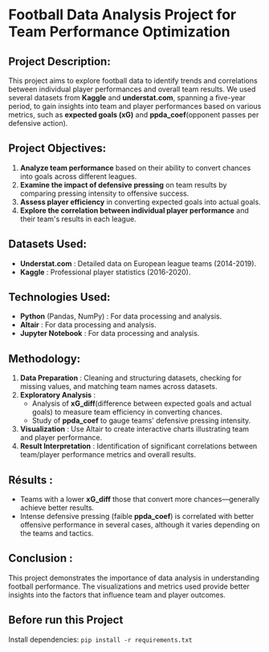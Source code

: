 # Football Data Analysis Project for Team Performance Optimization

## Project Description:
This project aims to explore football data to identify trends and correlations between individual player performances and overall team results. We used several datasets from **Kaggle** and **understat.com**, spanning a five-year period, to gain insights into team and player performances based on various metrics, such as **expected goals (xG)** and **ppda_coef**(opponent passes per defensive action).

## Project Objectives:
1. **Analyze team performance** based on their ability to convert chances into goals across different leagues.
2. **Examine the impact of defensive pressing** on team results by comparing pressing intensity to offensive success.
3. **Assess player efficiency** in converting expected goals into actual goals.
4. **Explore the correlation between individual player performance** and their team's results in each league.

## Datasets Used:
- **Understat.com** : Detailed data on European league teams (2014-2019).
- **Kaggle** : Professional player statistics (2016-2020).

## Technologies Used:
- **Python** (Pandas, NumPy) : For data processing and analysis.
- **Altair** : For data processing and analysis.
- **Jupyter Notebook** : For data processing and analysis.


## Methodology:
1. **Data Preparation** : Cleaning and structuring datasets, checking for missing values, and matching team names across datasets.
2. **Exploratory Analysis** :
   - Analysis of **xG_diff**(difference between expected goals and actual goals) to measure team efficiency in converting chances. 
   - Study of **ppda_coef** to gauge teams' defensive pressing intensity.
3. **Visualization** : Use Altair to create interactive charts illustrating team and player performance.
4. **Result Interpretation** : Identification of significant correlations between team/player performance metrics and overall results.

## Résults :
- Teams with a lower **xG_diff** those that convert more chances—generally achieve better results.
- Intense defensive pressing (faible **ppda_coef**) is correlated with better offensive performance in several cases, although it varies depending on the teams and tactics.

## Conclusion :
This project demonstrates the importance of data analysis in understanding football performance. The visualizations and metrics used provide better insights into the factors that influence team and player outcomes.

## Before run this Project
Install dependencies:
    ```
    pip install -r requirements.txt
    ```
